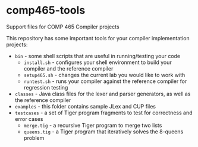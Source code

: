 # comp465-tools
Support files for COMP 465 Compiler projects

This repository has some important tools for your compiler implementation projects:

- `bin` - some shell scripts that are useful in running/testing your code
  - `install.sh` - configures your shell environment to build your compiler and the reference compiler
  - `setup465.sh` - changes the current lab you would like to work with
  - `runtest.sh` - runs your compiler against the reference compiler for regression testing
- `classes` - Java class files for the lexer and parser generators, as well as the reference compiler
- `examples` - this folder contains sample JLex and CUP files
- `testcases` - a set of Tiger program fragments to test for correctness and error cases
  - `merge.tig` - a recursive Tiger program to merge two lists
  - `queens.tig` - a Tiger program that iteratively solves the 8-queens problem
